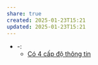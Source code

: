 ```yaml
---
share: true
created: 2025-01-23T15:21
updated: 2025-01-23T15:21
---
```

- \-: 
    - [Có 4 cấp độ thông tin](../C%C3%B3%204%20c%E1%BA%A5p%20%C4%91%E1%BB%99%20th%C3%B4ng%20tin.md)

